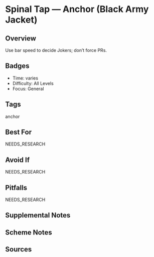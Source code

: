 # Spinal Tap — Anchor (Black Army Jacket)


## Overview
Use bar speed to decide Jokers; don’t force PRs.

## Badges
- Time: varies
- Difficulty: All Levels
- Focus: General

## Tags
anchor

## Best For
NEEDS_RESEARCH

## Avoid If
NEEDS_RESEARCH

## Pitfalls
NEEDS_RESEARCH

## Supplemental Notes


## Scheme Notes


## Sources

